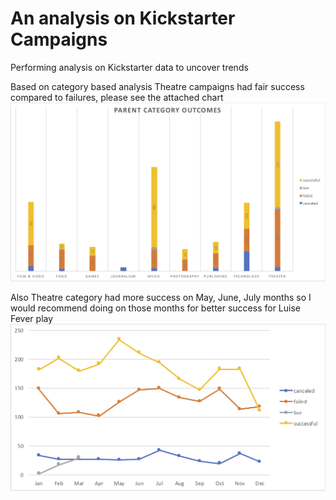 # An analysis on Kickstarter Campaigns
Performing analysis on Kickstarter data to uncover trends

Based on category based analysis Theatre campaigns had fair success compared to failures, please see the attached chart ![Parent Category Outcomes.png](images/Parent%20Category%20Outcomes.png)

Also Theatre category had more success on May, June, July months so I would recommend doing on those months for better success for Luise Fever play ![Outcomes based on Launch date](images/Outcomes%20Based%20on%20Launch%20Date.png)
